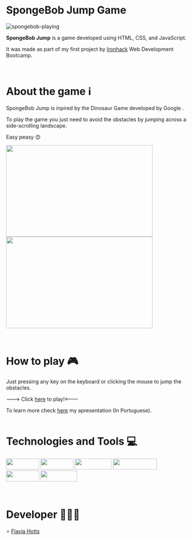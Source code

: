 # SpongeBob Jump Game
![spongebob-playing](https://user-images.githubusercontent.com/80928578/174189768-4472a0f9-9bdf-4e8d-830d-8535ba60cc36.gif)
<p><strong>SpongeBob Jump</strong> is a game developed using HTML, CSS, and JavaScript.</p>
<p>It was made as part of my first project by  <a href="https://www.ironhack.com/en" target="_blank">Ironhack</a> Web Development Bootcamp.</p>
<br>

# About the game ℹ 
<p>SpongeBob Jump is inpired by the Dinosaur Game developed by Google .</p>
<p>To play the game you just need to avoid the obstacles by jumping across a side-scrolling landscape.</p>
<p>Easy peasy 😊</p>
  
  <p float="left">
  <img src="https://user-images.githubusercontent.com/80928578/174263999-d21eef72-83e8-40c1-922b-74b21e0a9c59.png" width="400" height="250" />
  <img src="https://user-images.githubusercontent.com/80928578/174264065-f7284229-b844-448c-93b7-90f2da528996.png" width="400" height="250" />
  </p>
  <br>
  
 # How to play 🎮
  Just pressing any key on the keyboard or clicking the mouse to jump the obstacles.
  
 ---> Click <a href="https://flaviahotts.github.io/game-project/" target="_blank">here</a> to play!<---
  <br>
  
  To learn more check <a href="https://www.canva.com/design/DAFD2Wtdgds/Ljc5kcRTRHHkfUiliyTi_g/view?utm_content=DAFD2Wtdgds&utm_campaign=share_your_design&utm_medium=link&utm_source=shareyourdesignpanel" target="_blank">here</a> my apresentation (In Portuguese).
  <br><br>
  
  
  # Technologies and Tools 💻  
  <p float="left">      
  <img src="https://img.shields.io/badge/HTML5-E34F26?style=for-the-badge&logo=html5&logoColor=white" width="90" height="30" />           
  <img src="https://img.shields.io/badge/CSS3-1572B6?style=for-the-badge&logo=css3&logoColor=white" width="90" height="30" />
  <img src="https://img.shields.io/badge/JavaScript-F7DF1E?style=for-the-badge&logo=javascript&logoColor=black" width="100" height="30" />
  <img src="https://img.shields.io/badge/Visual_Studio_Code-0078D4?style=for-the-badge&logo=visual%20studio%20code&logoColor=white" width="120" height="30" /> 
  <img src="https://img.shields.io/badge/Slack-4A154B?style=for-the-badge&logo=slack&logoColor=white" width="90" height="30" />           
  <img src="https://img.shields.io/badge/Zoom-2D8CFF?style=for-the-badge&logo=zoom&logoColor=white" width="100" height="30" />
</p>
<br>


# Developer 👩🏻‍💻

<p>⭐ <a href="https://github.com/flaviahotts" target="_blank">Flavia Hotts</a></p>

  
  
  
  
  
  
  
